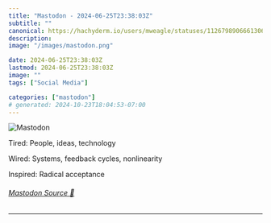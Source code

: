 ```yaml
---
title: "Mastodon - 2024-06-25T23:38:03Z"
subtitle: ""
canonical: https://hachyderm.io/users/mweagle/statuses/112679890666130661
description:
image: "/images/mastodon.png"

date: 2024-06-25T23:38:03Z
lastmod: 2024-06-25T23:38:03Z
image: ""
tags: ["Social Media"]

categories: ["mastodon"]
# generated: 2024-10-23T18:04:53-07:00
---
```

![Mastodon](/images/mastodon.png)

<p>Tired: People, ideas, technology</p><p>Wired: Systems, feedback cycles, nonlinearity</p><p>Inspired: Radical acceptance</p>


###### [Mastodon Source 🐘](https://hachyderm.io/@mweagle/112679890666130661)

___
